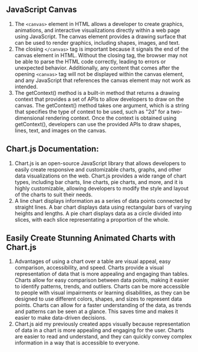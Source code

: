 ## JavaScript Canvas

1. The `<canvas>` element in HTML allows a developer to create graphics, animations, and interactive visualizations directly within a web page using JavaScript. The canvas element provides a drawing surface that can be used to render graphics, including shapes, images, and text.
2. The closing `</canvas>` tag is important because it signals the end of the canvas element in HTML. Without the closing tag, the browser may not be able to parse the HTML code correctly, leading to errors or unexpected behavior. Additionally, any content that comes after the opening `<canvas>` tag will not be displayed within the canvas element, and any JavaScript that references the canvas element may not work as intended.
3. The getContext() method is a built-in method that returns a drawing context that provides a set of APIs to allow developers to draw on the canvas. The getContext() method takes one argument, which is a string that specifies the type of context to be used, such as "2d" for a two-dimensional rendering context. Once the context is obtained using getContext(), developers can use the provided APIs to draw shapes, lines, text, and images on the canvas.

## Chart.js Documentation:

1. Chart.js is an open-source JavaScript library that allows developers to easily create responsive and customizable charts, graphs, and other data visualizations on the web. Chart.js provides a wide range of chart types, including bar charts, line charts, pie charts, and more, and it is highly customizable, allowing developers to modify the style and layout of the charts to suit their needs.
2. A line chart displays information as a series of data points connected by straight lines. A bar chart displays data using rectangular bars of varying heights and lengths. A pie chart displays data as a circle divided into slices, with each slice representating a proportion of the whole.

## Easily Create Stunning Animated Charts with Chart.js

1. Advantages of using a chart over a table are visual appeal, easy comparison, accessibility, and speed. Charts provide a visual representation of data that is more appealing and engaging than tables. Charts allow for easy comparison between data points, making it easier to identify patterns, trends, and outliers. Charts can be more accessible to people with visual impairments or learning disabilities, as they can be designed to use different colors, shapes, and sizes to represent data points. Charts can allow for a faster understanding of the data, as trends and patterns can be seen at a glance. This saves time and makes it easier to make data-driven decisions.
2. Chart.js aid my previously created apps visually because representation of data in a chart is more appealing and engaging for the user. Charts are easier to read and understand, and they can quickly convey complex information in a way that is accessible to everyone.
